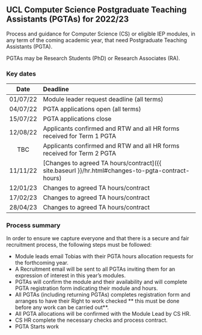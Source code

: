 ## UCL Computer Science Postgraduate Teaching Assistants (PGTAs) for 2022/23

Process and guidance for Computer Science (CS) or eligible IEP modules, in any term of the coming academic year, that
need Postgraduate Teaching Assistants (PGTA).

PGTAs may be Research Students (PhD) or Research Associates (RA).

### Key dates

|   Date   | Deadline                                                               |
|:--------:|:-----------------------------------------------------------------------| 
| 01/07/22 | Module leader request deadline (all terms)                             |
| 04/07/22 | PGTA applications open (all terms)                                     |
| 15/07/22 | PGTA applications close                                                |
| 12/08/22 | Applicants confirmed and RTW and all HR forms received for Term 1 PGTA |
|   TBC    | Applicants confirmed and RTW and all HR forms received for Term 2 PGTA |
| 11/11/22 | [Changes to agreed TA hours/contract]({{ site.baseurl }}/hr.html#changes-to-pgta-contract-hours)      |
| 12/01/23 | Changes to agreed TA hours/contract                                    |
| 17/02/23 | Changes to agreed TA hours/contract                                    |
| 28/04/23 | Changes to agreed TA hours/contract                                    |

### Process summary

In order to ensure we capture everyone and that there is a secure and fair recruitment process, the following steps must
be followed:

- Module leads email Tobias with their PGTA hours allocation requests for the forthcoming year.
- A Recruitment email will be sent to all PGTAs inviting them for an expression of interest in this year’s modules.
- PGTAs will confirm the module and their availability and will complete PGTA registration form indicating their module
  and hours.
- All PGTAs (including returning PGTAs) completes registration form and arranges to have their Right to work checked **
  this must be done before any work can be carried out**.
- All PGTA allocations will be confirmed with the Module Lead by CS HR.
- CS HR complete the necessary checks and process contract.
- PGTA Starts work
